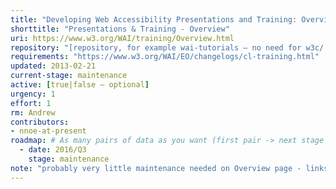 ```yaml
---
title: "Developing Web Accessibility Presentations and Training: Overview"
shorttitle: "Presentations & Training - Overview"
uri: https://www.w3.org/WAI/training/Overview.html
repository: "[repository, for example wai-tutorials – no need for w3c/ or GitHub URL – optional]"
requirements: "https://www.w3.org/WAI/EO/changelogs/cl-training.html"
updated: 2013-02-21
current-stage: maintenance
active: [true|false – optional]
urgency: 1
effort: 1
rm: Andrew
contributors:
- nnoe-at-present
roadmap: # As many pairs of data as you want (first pair -> next stage in the tool)
  - date: 2016/Q3
    stage: maintenance
note: "probably very little maintenance needed on Overview page - links/redirects need checking"
---
```

